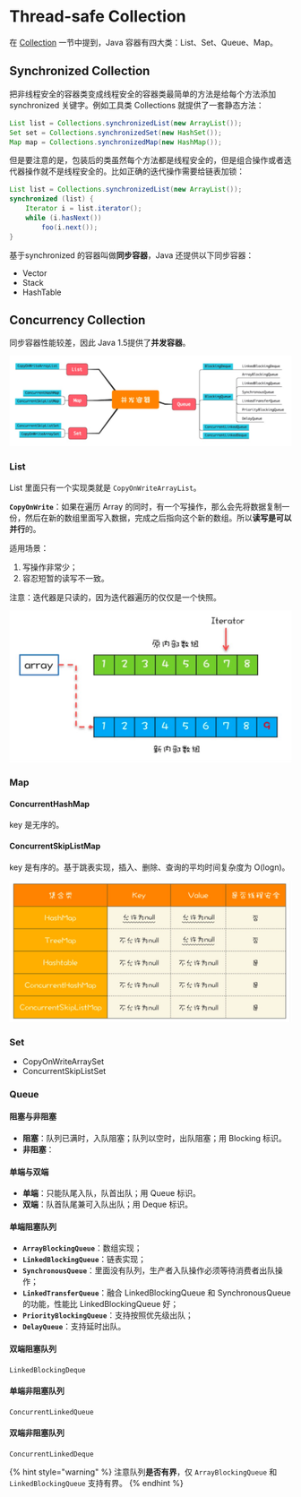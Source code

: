 # Thread-safe Collection

在 [Collection](../class-libraries/collection.md) 一节中提到，Java 容器有四大类：List、Set、Queue、Map。

## Synchronized Collection

把非线程安全的容器类变成线程安全的容器类最简单的方法是给每个方法添加 synchronized 关键字。例如工具类 Collections 就提供了一套静态方法：

```java
List list = Collections.synchronizedList(new ArrayList());
Set set = Collections.synchronizedSet(new HashSet());
Map map = Collections.synchronizedMap(new HashMap());
```

但是要注意的是，包装后的类虽然每个方法都是线程安全的，但是组合操作或者迭代器操作就不是线程安全的。比如正确的迭代操作需要给链表加锁：

```java
List list = Collections.synchronizedList(new ArrayList()); 
synchronized (list) { 
    Iterator i = list.iterator(); 
    while (i.hasNext()) 
        foo(i.next());
}
```

基于synchronized 的容器叫做**同步容器**，Java 还提供以下同步容器：

* Vector
* Stack
* HashTable

## Concurrency Collection

同步容器性能较差，因此 Java 1.5提供了**并发容器**。

![](../../.gitbook/assets/image%20%28210%29.png)

### List

List 里面只有一个实现类就是 `CopyOnWriteArrayList`。

**`CopyOnWrite`**：如果在遍历 Array 的同时，有一个写操作，那么会先将数据复制一份，然后在新的数组里面写入数据，完成之后指向这个新的数组。所以**读写是可以并行**的。

适用场景：

1. 写操作非常少；
2. 容忍短暂的读写不一致。

注意：迭代器是只读的，因为迭代器遍历的仅仅是一个快照。

![](../../.gitbook/assets/image%20%2868%29.png)

### Map

#### ConcurrentHashMap

key 是无序的。

#### ConcurrentSkipListMap

key 是有序的。基于跳表实现，插入、删除、查询的平均时间复杂度为 O\(logn\)。

![](../../.gitbook/assets/image%20%28216%29.png)

### Set

* CopyOnWriteArraySet
* ConcurrentSkipListSet

### Queue

#### 阻塞与非阻塞

* **阻塞**：队列已满时，入队阻塞；队列以空时，出队阻塞；用 Blocking 标识。
* **非阻塞**：

#### 单端与双端

* **单端**：只能队尾入队，队首出队；用 Queue 标识。
* **双端**：队首队尾兼可入队出队；用 Deque 标识。

#### 单端阻塞队列

* **`ArrayBlockingQueue`**：数组实现；
* **`LinkedBlockingQueue`**：链表实现；
* **`SynchronousQueue`**：里面没有队列，生产者入队操作必须等待消费者出队操作；
* **`LinkedTransferQueue`**：融合 LinkedBlockingQueue 和 SynchronousQueue 的功能，性能比 LinkedBlockingQueue 好；
* **`PriorityBlockingQueue`**：支持按照优先级出队；
* **`DelayQueue`**：支持延时出队。

#### 双端阻塞队列

`LinkedBlockingDeque`

#### 单端非阻塞队列

`ConcurrentLinkedQueue`

#### 双端非阻塞队列

`ConcurrentLinkedDeque`

{% hint style="warning" %}
注意队列**是否有界**，仅 `ArrayBlockingQueue` 和 `LinkedBlockingQueue` 支持有界。
{% endhint %}


